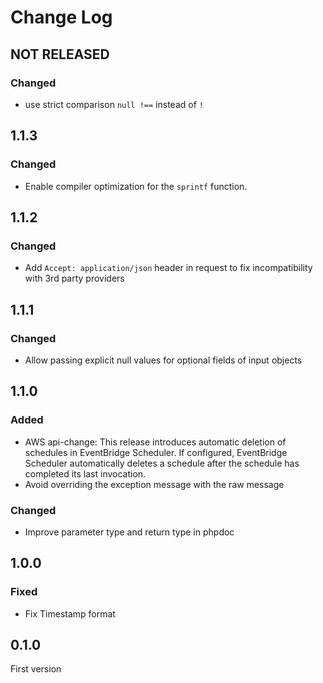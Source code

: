 # Change Log

## NOT RELEASED

### Changed

- use strict comparison `null !==` instead of `!`

## 1.1.3

### Changed

- Enable compiler optimization for the `sprintf` function.

## 1.1.2

### Changed

- Add `Accept: application/json` header in request to fix incompatibility with 3rd party providers

## 1.1.1

### Changed

- Allow passing explicit null values for optional fields of input objects

## 1.1.0

### Added

- AWS api-change: This release introduces automatic deletion of schedules in EventBridge Scheduler. If configured, EventBridge Scheduler automatically deletes a schedule after the schedule has completed its last invocation.
- Avoid overriding the exception message with the raw message

### Changed

- Improve parameter type and return type in phpdoc

## 1.0.0

### Fixed

- Fix Timestamp format

## 0.1.0

First version
